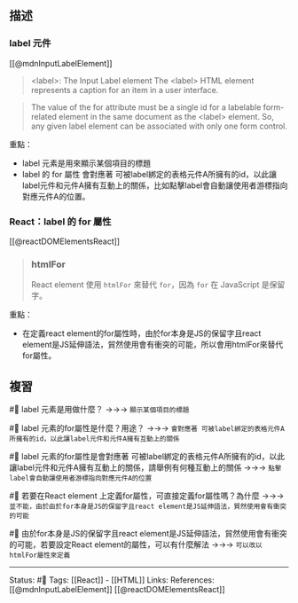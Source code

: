 ## 描述


### label 元件
[[@mdnInputLabelElement]]
> \<label\>: The Input Label element
> The \<label\> HTML element represents a caption for an item in a user interface.

> The value of the for attribute must be a single id for a labelable form-related element in the same document as the \<label\> element. So, any given label element can be associated with only one form control.


重點：
- label 元素是用來顯示某個項目的標題
- label 的 for 屬性 會對應著 可被label綁定的表格元件A所擁有的id，以此讓label元件和元件A擁有互動上的關係，比如點擊label會自動讓使用者游標指向對應元件A的位置。


### React：label 的 for 屬性

[[@reactDOMElementsReact]]
> ### htmlFor
> React element 使用 `htmlFor` 來替代 `for`，因為 `for` 在 JavaScript 是保留字。

重點：
- 在定義react element的for屬性時，由於for本身是JS的保留字且react element是JS延伸語法，貿然使用會有衝突的可能，所以會用htmlFor來替代for屬性。

## 複習

#🧠 label 元素是用做什麼？ ->->-> `顯示某個項目的標題`
<!--SR:!2022-10-07,10,250-->

#🧠 label 元素的for屬性是什麼？用途？ ->->-> `會對應著 可被label綁定的表格元件A所擁有的id，以此讓label元件和元件A擁有互動上的關係`
<!--SR:!2022-10-07,10,250-->

#🧠 label 元素的for屬性是會對應著 可被label綁定的表格元件A所擁有的id，以此讓label元件和元件A擁有互動上的關係，請舉例有何種互動上的關係 ->->-> `點擊label會自動讓使用者游標指向對應元件A的位置`
<!--SR:!2022-10-07,10,250-->

#🧠 若要在React element 上定義for屬性，可直接定義for屬性嗎？為什麼 ->->-> `並不能，由於由於for本身是JS的保留字且react element是JS延伸語法，貿然使用會有衝突的可能`
<!--SR:!2022-10-07,10,250-->

#🧠 由於for本身是JS的保留字且react element是JS延伸語法，貿然使用會有衝突的可能，若要設定React element的屬性，可以有什麼解法 ->->-> `可以改以htmlFor屬性來定義`
<!--SR:!2022-10-07,10,250-->


---
Status: #🌱 
Tags:
[[React]] - [[HTML]]
Links:
References:
[[@mdnInputLabelElement]]
[[@reactDOMElementsReact]]